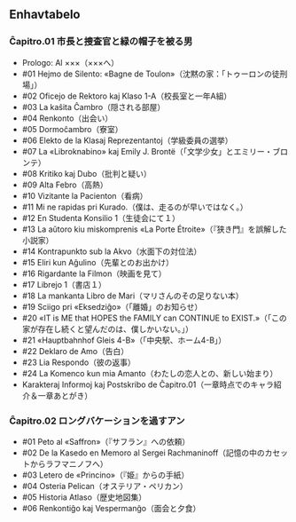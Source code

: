 ## Enhavtabelo

### Ĉapitro.01 市長と捜査官と緑の帽子を被る男

* Prologo: Al ×××（×××へ）
* #01 Hejmo de Silento: «Bagne de Toulon»（沈黙の家：「トゥーロンの徒刑場」）
* #02 Oficejo de Rektoro kaj Klaso 1-A（校長室と一年A組）
* #03 La kaŝita Ĉambro（隠される部屋）
* #04 Renkonto（出会い）
* #05 Dormoĉambro（寮室）
* #06 Elekto de la Klasaj Reprezentantoj（学級委員の選挙）
* #07 La «Libroknabino» kaj Emily J. Brontë（「文学少女」とエミリー・ブロンテ）
* #08 Kritiko kaj Dubo（批判と疑い）
* #09 Alta Febro（高熱）
* #10 Vizitante la Pacienton（看病）
* #11 Mi ne rapidas pri Kurado.（僕は、走るのが早いではなく。）
* #12 En Studenta Konsilio 1（生徒会にて１）
* #13 La aŭtoro kiu miskomprenis «La Porte Étroite»（『狭き門』を誤解した小説家）
* #14 Kontrapunkto sub la Akvo（水面下の対位法）
* #15 Eliri kun Aĝulino（先輩とのお出かけ）
* #16 Rigardante la Filmon（映画を見て）
* #17 Librejo 1（書店１）
* #18 La mankanta Libro de Mari（マリさんのその足りない本）
* #19 Sciigo pri «Eksedziĝo»（「離婚」のお知らせ）
* #20 «IT is ME that HOPES the FAMILY can CONTINUE to EXIST.»（「この家が存在し続くと望んだのは、僕しかいない。」）
* #21 «Hauptbahnhof Gleis 4-B»（「中央駅、ホーム4-B」）
* #22 Deklaro de Amo（告白）
* #23 Lia Respondo（彼の返事）
* #24 La Komenco kun mia Amanto（わたしの恋人との、新しい始まり）
* Karakteraj Informoj kaj Postskribo de Ĉapitro.01（一章時点でのキャラ紹介＆一章あとがき）

### Ĉapitro.02 ロングバケーションを過すアン

* #01 Peto al «Saffron»（『サフラン』への依頼）
* #02 De la Kasedo en Memoro al Sergei Rachmaninoff（記憶の中のカセットからラフマニノフへ）
* #03 Letero de «Princino»（『姫』からの手紙）
* #04 Osteria Pelican（オステリア・ペリカン）
* #05 Historia Atlaso（歴史地図集）
* #06 Renkontiĝo kaj Vespermanĝo（面会と夕食）
